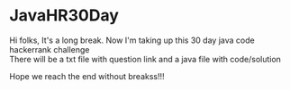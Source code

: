 # JavaHR30Day

Hi folks, 
It's a long break. Now I'm taking up this 30 day java code hackerrank challenge
<br>
There will be a txt file with question link and a java file with code/solution

Hope we reach the end without breakss!!!
